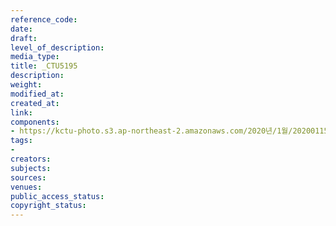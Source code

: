 ```yaml
---
reference_code: 
date: 
draft: 
level_of_description: 
media_type: 
title: _CTU5195
description: 
weight: 
modified_at: 
created_at: 
link: 
components:
- https://kctu-photo.s3.ap-northeast-2.amazonaws.com/2020년/1월/20200115_노동개악+분쇄!+노조+할+권리+쟁취!+영남대의료원+투쟁+승리!+민주노총+결의대회/_CTU5195.jpg
tags:
- 
creators: 
subjects: 
sources: 
venues: 
public_access_status: 
copyright_status: 
---
```

